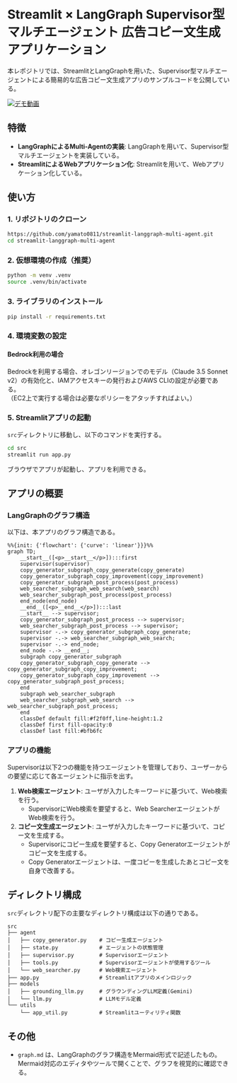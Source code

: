# Streamlit × LangGraph Supervisor型マルチエージェント 広告コピー文生成アプリケーション

本レポジトリでは、StreamlitとLangGraphを用いた、Supervisor型マルチエージェントによる簡易的な広告コピー文生成アプリのサンプルコードを公開している。

[![デモ動画](./images/demo_movie.gif)](./images/demo_movie.gif)

## 特徴
- **LangGraphによるMulti-Agentの実装**: LangGraphを用いて、Supervisor型マルチエージェントを実装している。
- **StreamlitによるWebアプリケーション化**: Streamlitを用いて、Webアプリケーション化している。

## 使い方
### 1. リポジトリのクローン
```bash
https://github.com/yamato0811/streamlit-langgraph-multi-agent.git
cd streamlit-langgraph-multi-agent
```

### 2. 仮想環境の作成（推奨）
```bash
python -m venv .venv
source .venv/bin/activate
```

### 3. ライブラリのインストール
```bash
pip install -r requirements.txt
```

### 4. 環境変数の設定
#### Bedrock利用の場合
Bedrockを利用する場合、オレゴンリージョンでのモデル（Claude 3.5 Sonnet v2）の有効化と、IAMアクセスキーの発行およびAWS CLIの設定が必要である。  
（EC2上で実行する場合は必要なポリシーをアタッチすればよい。）

### 5. Streamlitアプリの起動
`src`ディレクトリに移動し、以下のコマンドを実行する。
```bash
cd src
streamlit run app.py
```

ブラウザでアプリが起動し、アプリを利用できる。

## アプリの概要
### LangGraphのグラフ構造
以下は、本アプリのグラフ構造である。
```mermaid
%%{init: {'flowchart': {'curve': 'linear'}}}%%
graph TD;
	__start__([<p>__start__</p>]):::first
	supervisor(supervisor)
	copy_generator_subgraph_copy_generate(copy_generate)
	copy_generator_subgraph_copy_improvement(copy_improvement)
	copy_generator_subgraph_post_process(post_process)
	web_searcher_subgraph_web_search(web_search)
	web_searcher_subgraph_post_process(post_process)
	end_node(end_node)
	__end__([<p>__end__</p>]):::last
	__start__ --> supervisor;
	copy_generator_subgraph_post_process --> supervisor;
	web_searcher_subgraph_post_process --> supervisor;
	supervisor -.-> copy_generator_subgraph_copy_generate;
	supervisor -.-> web_searcher_subgraph_web_search;
	supervisor -.-> end_node;
	end_node -.-> __end__;
	subgraph copy_generator_subgraph
	copy_generator_subgraph_copy_generate --> copy_generator_subgraph_copy_improvement;
	copy_generator_subgraph_copy_improvement --> copy_generator_subgraph_post_process;
	end
	subgraph web_searcher_subgraph
	web_searcher_subgraph_web_search --> web_searcher_subgraph_post_process;
	end
	classDef default fill:#f2f0ff,line-height:1.2
	classDef first fill-opacity:0
	classDef last fill:#bfb6fc
```

### アプリの機能
Supervisorは以下2つの機能を持つエージェントを管理しており、ユーザーからの要望に応じて各エージェントに指示を出す。

1. **Web検索エージェント**: ユーザが入力したキーワードに基づいて、Web検索を行う。
    - SupervisorにWeb検索を要望すると、Web SearcherエージェントがWeb検索を行う。
2. **コピー文生成エージェント**: ユーザが入力したキーワードに基づいて、コピー文を生成する。
    - Supervisorにコピー生成を要望すると、Copy Generatorエージェントがコピー文を生成する。
    - Copy Generatorエージェントは、一度コピーを生成したあとコピー文を自身で改善する。

## ディレクトリ構成
`src`ディレクトリ配下の主要なディレクトリ構成は以下の通りである。
```
src                          
├── agent                    
│   ├── copy_generator.py    # コピー生成エージェント
│   ├── state.py             # エージェントの状態管理
│   ├── supervisor.py        # Supervisorエージェント
│   ├── tools.py             # Supervisorエージェントが使用するツール
│   └── web_searcher.py      # Web検索エージェント
├── app.py                   # Streamlitアプリのメインロジック
├── models                   
│   ├── grounding_llm.py     # グラウンディングLLM定義(Gemini)
│   └── llm.py               # LLMモデル定義
└── utils                    
    └── app_util.py          # Streamlitユーティリティ関数
```

## その他
- `graph.md` は、LangGraphのグラフ構造をMermaid形式で記述したもの。Mermaid対応のエディタやツールで開くことで、グラフを視覚的に確認できる。